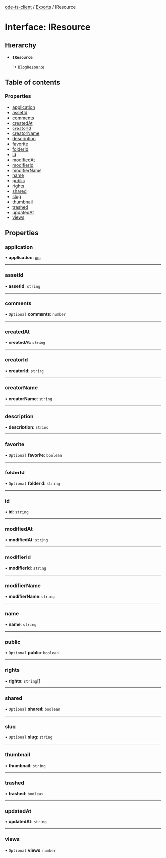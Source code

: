 [ode-ts-client](../README.md) / [Exports](../modules.md) / IResource

# Interface: IResource

## Hierarchy

- **`IResource`**

  ↳ [`BlogResource`](BlogResource.md)

## Table of contents

### Properties

- [application](IResource.md#application)
- [assetId](IResource.md#assetid)
- [comments](IResource.md#comments)
- [createdAt](IResource.md#createdat)
- [creatorId](IResource.md#creatorid)
- [creatorName](IResource.md#creatorname)
- [description](IResource.md#description)
- [favorite](IResource.md#favorite)
- [folderId](IResource.md#folderid)
- [id](IResource.md#id)
- [modifiedAt](IResource.md#modifiedat)
- [modifierId](IResource.md#modifierid)
- [modifierName](IResource.md#modifiername)
- [name](IResource.md#name)
- [public](IResource.md#public)
- [rights](IResource.md#rights)
- [shared](IResource.md#shared)
- [slug](IResource.md#slug)
- [thumbnail](IResource.md#thumbnail)
- [trashed](IResource.md#trashed)
- [updatedAt](IResource.md#updatedat)
- [views](IResource.md#views)

## Properties

### application

• **application**: [`App`](../modules.md#app)

___

### assetId

• **assetId**: `string`

___

### comments

• `Optional` **comments**: `number`

___

### createdAt

• **createdAt**: `string`

___

### creatorId

• **creatorId**: `string`

___

### creatorName

• **creatorName**: `string`

___

### description

• **description**: `string`

___

### favorite

• `Optional` **favorite**: `boolean`

___

### folderId

• `Optional` **folderId**: `string`

___

### id

• **id**: `string`

___

### modifiedAt

• **modifiedAt**: `string`

___

### modifierId

• **modifierId**: `string`

___

### modifierName

• **modifierName**: `string`

___

### name

• **name**: `string`

___

### public

• `Optional` **public**: `boolean`

___

### rights

• **rights**: `string`[]

___

### shared

• `Optional` **shared**: `boolean`

___

### slug

• `Optional` **slug**: `string`

___

### thumbnail

• **thumbnail**: `string`

___

### trashed

• **trashed**: `boolean`

___

### updatedAt

• **updatedAt**: `string`

___

### views

• `Optional` **views**: `number`
